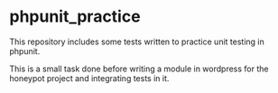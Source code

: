 # phpunit_practice

This repository includes some tests written to practice unit testing in phpunit.

This is a small task done before writing a module in wordpress for the honeypot project and integrating tests in it.

